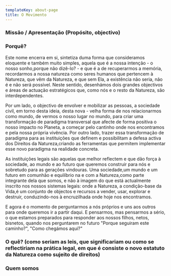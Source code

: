 ```yaml
---
templateKey: about-page
title: O Movimento
---
```

### Missão / Apresentação (Propósito, objectivo)

### Porquê?

Este nome encerra em si, sintetiza duma forma que consideramos eloquente e também muito simples, aquela que é a nossa intenção - o nosso sonho,porque não dizê-lo? - e que é a de recuperarmos a memória, recordarmos a nossa natureza como seres humanos que pertencem à Natureza, que vêm da Natureza, e que sem Ela, a existência não seria, não é e não será possível. Neste sentido, desenhámos dois grandes objectivos e áreas de actuação estratégicos que, como nós e o resto da Natureza, são interdependentes. 



Por um lado, o objectivo de envolver e mobilizar as pessoas, a sociedade civil, em torno desta ideia, desta nova - velha forma de nos relacionarmos como mundo, de vermos o nosso lugar no mundo, para criar uma transformação de paradigma transversal que afecte de forma positiva o nosso impacto no Planeta, a começar pelo cantinho onde nos encontramos e pela nossa própria vivência. Por outro lado, trazer essa transformação de paradigma para as instituições que definem e possibilitam a defesa activa dos Direitos da Natureza,criando as ferramentas que permitem implementar esse novo paradigma na realidade concreta. 



As instituições legais são aquelas que melhor reflectem e que dão força à sociedade, ao mundo e ao futuro que queremos construir para nós e sobretudo para as gerações vindouras. Uma sociedade,um mundo e um futuro em comunhão e equilíbrio na e com a Natureza,como parte integrante dela que somos, e não à imagem do que está actualmente inscrito nos nossos sistemas legais: onde a Natureza, a condição-base da Vida,é um conjunto de objectos e recursos a vender, usar, explorar e destruir, conduzindo-nos à encruzilhada onde hoje nos encontramos. 



E agora é o momento de perguntarmos a nós próprios e uns aos outros para onde queremos ir a partir daqui. E pensarmos, mas pensarmos a sério, o que estamos preparados para responder aos nossos filhos, netos, bisnetos, quando nos perguntarem no futuro "Porque seguiram este caminho?", "Como chegámos aqui?"

### O quê? (como seriam as leis, que significariam ou como se reflectiriam na prática legal, em que é consiste o novo estatuto da Natureza como sujeito de direitos)

### Quem somos
